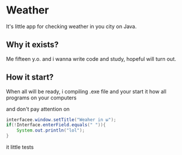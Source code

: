 # Weather 
It's little app for checking weather in you city on Java. 
## Why it exists? 
Me fifteen y.o. and i wanna write code and study, hopeful will turn out.
## How it start?
When all will be ready, i compiling .exe file and your start it how all programs on your computers

and don't pay attention on

```Java
interfacee.window.setTitle("Weaher in ы");
if(!Interface.enterField.equals(" ")){
	System.out.println("lol");
}
```
it little tests
